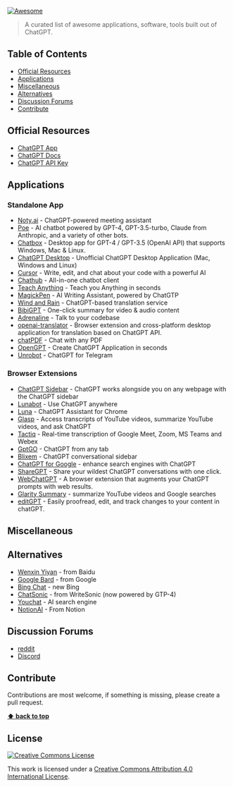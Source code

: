 [![Awesome](https://cdn.rawgit.com/sindresorhus/awesome/d7305f38d29fed78fa85652e3a63e154dd8e8829/media/badge.svg)](https://github.com/sindresorhus/awesome)

> A curated list of awesome applications, software, tools built out of ChatGPT.

## Table of Contents

- [Official Resources](#official-resources)
- [Applications](#applications)
- [Miscellaneous](#miscellaneous)
- [Alternatives](#alternatives)
- [Discussion Forums](#discussion-forums)
- [Contribute](#contribute)

## Official Resources

- [ChatGPT App](https://chat.openai.com/)
- [ChatGPT Docs](https://platform.openai.com/docs/)
- [ChatGPT API Key](https://platform.openai.com/account/api-keys)

## Applications

### Standalone App

- [Noty.ai](https://noty.ai/) - ChatGPT-powered meeting assistant
- [Poe](https://poe.com/) - AI chatbot powered by GPT-4, GPT-3.5-turbo, Claude from Anthropic, and a variety of other bots.
- [Chatbox](https://github.com/Bin-Huang/chatbox) - Desktop app for GPT-4 / GPT-3.5 (OpenAI API) that supports Windows, Mac & Linux.
- [ChatGPT Desktop](https://github.com/lencx/ChatGPT) - Unofficial ChatGPT Desktop Application (Mac, Windows and Linux)
- [Cursor](https://www.cursor.so/) - Write, edit, and chat about your code with a powerful AI
- [Chathub](https://github.com/chathub-dev/chathub) - All-in-one chatbot client
- [Teach Anything](https://www.teach-anything.com/) - Teach you Anything in seconds
- [MagickPen](https://magickpen.com/) - AI Writing Assistant, powered by ChatGTP
- [Wind and Rain](https://fsys.app/) - ChatGPT-based translation service
- [BibiGPT](https://github.com/JimmyLv/BibiGPT) - One-click summary for video & audio content
- [Adrenaline](https://github.com/shobrook/adrenaline/) - Talk to your codebase
- [openai-translator](https://github.com/yetone/openai-translator) - Browser extension and cross-platform desktop application for translation based on ChatGPT API.
- [chatPDF](https://www.chatpdf.com/) - Chat with any PDF
- [OpenGPT](https://open-gpt.app/en) - Create ChatGPT Application in seconds
- [Unrobot](https://t.me/unrobot) - ChatGPT for Telegram

### Browser Extensions

- [ChatGPT Sidebar](https://chatgpt-sidebar.com/) - ChatGPT works alongside you on any webpage with the ChatGPT sidebar
- [Lunabot](https://lunabot.ai/en/) - Use ChatGPT anywhere
- [Luna](https://chrome.google.com/webstore/detail/luna-chatgpt-for-your-bro/bignkmclhhmhagjojehblmmaifljphfe) - ChatGPT Assistant for Chrome
- [Glasp](https://chrome.google.com/webstore/detail/chatgpt-chrome-extension/cdjifpfganmhoojfclednjdnnpooaojb) - Access transcripts of YouTube videos, summarize YouTube videos, and ask ChatGPT
- [Tactiq](https://tactiq.io/) - Real-time transcription of Google Meet, Zoom, MS Teams and Webex
- [GptGO](https://chrome.google.com/webstore/detail/gptgo-chatgpt-from-any-ta/oeekolihnpojdigebjbhnkhbepjdoidi) - ChatGPT from any tab
- [Blixem](https://chrome.google.com/webstore/detail/blixem-chatgpt-conversati/igcbaeppnhkchlkjlfeohlappemagalm) - ChatGPT conversational sidebar
- [ChatGPT for Google](https://github.com/wong2/chatgpt-google-extension) - enhance search engines with ChatGPT
- [ShareGPT](https://sharegpt.com/) - Share your wildest ChatGPT conversations with one click.
- [WebChatGPT](https://github.com/qunash/chatgpt-advanced) - A browser extension that augments your ChatGPT prompts with web results.
- [Glarity Summary](https://glarity.app/) - summarize YouTube videos and Google searches
- [editGPT](https://www.editgpt.app/) - Easily proofread, edit, and track changes to your content in chatGPT.

## Miscellaneous

## Alternatives

- [Wenxin Yiyan](https://t.me/unrobot) - from Baidu
- [Google Bard](https://bard.google.com/) - from Google
- [Bing Chat](https://www.bing.com/new) - new Bing
- [ChatSonic](https://writesonic.com/chat) - from WriteSonic (now powered by GTP-4)
- [Youchat](https://you.com/) - AI search engine
- [NotionAI](https://www.notion.so/product/ai) - From Notion

## Discussion Forums

- [reddit](https://www.reddit.com/r/ChatGPT/)
- [Discord](https://discord.com/invite/openai)

## Contribute

Contributions are most welcome, if something is missing, please create a pull request.

**[⬆ back to top](#table-of-contents)**

## License

[![Creative Commons License](http://i.creativecommons.org/l/by/4.0/88x31.png)](https://creativecommons.org/licenses/by/4.0/)

This work is licensed under a [Creative Commons Attribution 4.0 International License](http://creativecommons.org/licenses/by/4.0/).
